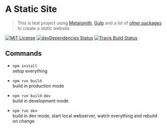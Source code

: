 A Static Site
=============

  > This is test project using
  > [Metalsmith](https://github.com/segmentio/metalsmith),
  > [Gulp](https://github.com/gulpjs/gulp/)
  > and a lot of
  > [other packages](https://github.com/simbo/a-static-site/blob/master/package.json)
  > to create a *static* website.

[![MIT License](http://img.shields.io/:license-mit-blue.svg?style=flat-square)](http://simbo.mit-license.org)
[![devDependencies Status](https://img.shields.io/david/dev/simbo/a-static-site.svg?style=flat-square)](https://david-dm.org/simbo/a-static-site#info=devDependencies)
[![Travis Build Status](https://img.shields.io/travis/simbo/a-static-site/master.svg?style=flat-square)](https://travis-ci.org/simbo/a-static-site)

## Commands

  - `npm install`  
    setup everything

  - `npm run build`  
    build in production mode

  - `npm run build-dev`  
    build in development mode

  - `npm run dev`  
    build in dev mode, start local webserver, watch everything and rebuild on change
